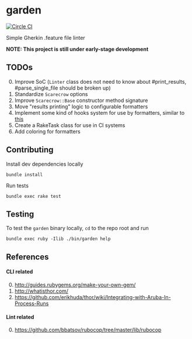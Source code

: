 garden
===

[![Circle CI](https://circleci.com/gh/smoll/garden.svg?style=svg)](https://circleci.com/gh/smoll/garden)

Simple Gherkin .feature file linter

**NOTE: This project is still under early-stage development**

## TODOs

0. Improve SoC (`Linter` class does not need to know about #print_results, #parse_single_file should be broken up)
0. Standardize `Scarecrow` options
0. Improve `Scarecrow::Base` constructor method signature
0. Move "results printing" logic to configurable formatters
0. Implement some kind of hooks system for use by formatters, similar to [this](https://github.com/bbatsov/rubocop/blob/master/lib/rubocop/formatter/base_formatter.rb#L30-L41)
0. Create a RakeTask class for use in CI systems
0. Add coloring for formatters

## Contributing

Install dev dependencies locally
```
bundle install
```

Run tests
```
bundle exec rake test
```

## Testing

To test the `garden` binary locally, `cd` to the repo root and run
```
bundle exec ruby -Ilib ./bin/garden help
```

## References

#### CLI related

0. http://guides.rubygems.org/make-your-own-gem/
0. http://whatisthor.com/
0. https://github.com/erikhuda/thor/wiki/Integrating-with-Aruba-In-Process-Runs

#### Lint related

0. https://github.com/bbatsov/rubocop/tree/master/lib/rubocop
